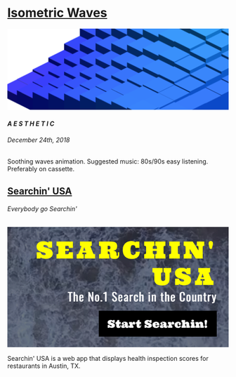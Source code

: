 # [Isometric Waves](https://soumam.github.io/isometric-experiments)
![Aesthetic Wave](img/wave.png)
#### _A E S T H E T I C_
###### *December 24th, 2018*

Soothing waves animation. Suggested music: 80s/90s easy listening. Preferably on cassette.



## [Searchin' USA](https://soumam.github.io/searchin-usa)
###### *Everybody go Searchin'*
[![Searchin USA](img/searchin_usa_title.png "Everybody go searchin.")](https://soumam.github.io/searchin-usa)


Searchin' USA is a web app that displays health inspection scores for restaurants in Austin, TX.